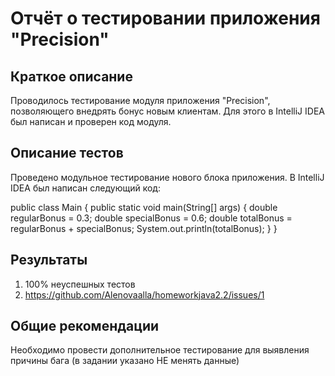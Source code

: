 # Отчёт о тестировании приложения "Precision"

## Краткое описание

Проводилось тестирование модуля приложения "Precision", позволяющего внедрять бонус новым клиентам. Для этого в  IntelliJ IDEA был написан и проверен код модуля.

## Описание тестов

Проведено модульное тестирование нового блока приложения. В IntelliJ IDEA был написан следующий код:

public class Main {
    public static void main(String[] args) {
        double regularBonus = 0.3;
        double specialBonus = 0.6;
        double totalBonus = regularBonus + specialBonus;
        System.out.println(totalBonus);
    }
}
## Результаты

1. 100% неуспешных тестов
2. https://github.com/Alenovaalla/homeworkjava2.2/issues/1

## Общие рекомендации

Необходимо провести дополнительное тестирование для выявления причины бага (в задании указано НЕ менять данные)